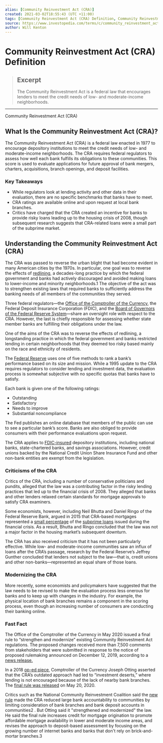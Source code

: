 ```yaml
---
alias: [Community Reinvestment Act (CRA)]
created: 2021-03-02T18:55:43 (UTC +11:00)
tags: [Community Reinvestment Act (CRA) Definition, Community Reinvestment Act (CRA)]
source: https://www.investopedia.com/terms/c/community_reinvestment_act.asp
author: Will Kenton
---
```


# Community Reinvestment Act (CRA) Definition

> ## Excerpt
> The Community Reinvestment Act is a federal law that encourages lenders to meet the credit needs of low- and moderate-income neighborhoods.

---

Community Reinvestment Act (CRA)
## What Is the Community Reinvestment Act (CRA)?

The Community Reinvestment Act (CRA) is a federal law enacted in 1977 to encourage depository institutions to meet the credit needs of low- and moderate-income neighborhoods. The CRA requires federal regulators to assess how well each bank fulfills its obligations to these communities. This score is used to evaluate applications for future approval of bank mergers, charters, acquisitions, branch openings, and deposit facilities.

### Key Takeaways

-   While regulators look at lending activity and other data in their evaluation, there are no specific benchmarks that banks have to meet.
-   CRA ratings are available online and upon request at local bank branches.
-   Critics have charged that the CRA created an incentive for banks to provide risky loans leading up to the housing crisis of 2008, though subsequent research suggests that CRA-related loans were a small part of the subprime market.

## Understanding the Community Reinvestment Act (CRA)

The CRA was passed to reverse the urban blight that had become evident in many American cities by the 1970s. In particular, one goal was to reverse the effects of [redlining](https://www.investopedia.com/terms/r/redlining.asp), a decades-long practice by which the federal government and banks had actively discouraged and avoided making loans to lower-income and minority neighborhoods.1 The objective of the act was to strengthen existing laws that required banks to sufficiently address the banking needs of all members of the communities they served.

Three federal regulators—the [Office of the Comptroller of the Currency](https://www.investopedia.com/terms/o/office-comptroller-currency-occ.asp), the Federal Deposit Insurance Corporation (FDIC), and the [Board of Governors of the Federal Reserve System](https://www.investopedia.com/terms/f/frb.asp)—share an oversight role with respect to the CRA. However, the last is chiefly responsible for assessing whether state member banks are fulfilling their obligations under the law.

One of the aims of the CRA was to reverse the effects of redlining, a longstanding practice in which the federal government and banks restricted lending in certain neighborhoods that they deemed too risky based mainly on the race and ethnicity of residents.

The [Federal Reserve](https://www.investopedia.com/terms/f/federalreservebank.asp) uses one of five methods to rank a bank’s performance based on its size and mission. While a 1995 update to the CRA requires regulators to consider lending and investment data, the evaluation process is somewhat subjective with no specific quotas that banks have to satisfy.

Each bank is given one of the following ratings:

-   Outstanding
-   Satisfactory
-   Needs to improve
-   Substantial noncompliance

The Fed publishes an online database that members of the public can use to see a particular bank’s score. Banks are also obliged to provide consumers with their performance evaluations upon request.

The CRA applies to [FDIC-insured](https://www.investopedia.com/terms/f/fdic.asp) depository institutions, including national banks, state-chartered banks, and savings associations. However, credit unions backed by the National Credit Union Share Insurance Fund and other non-bank entities are exempt from the legislation.

### Criticisms of the CRA

Critics of the CRA, including a number of conservative politicians and pundits, alleged that the law was a contributing factor in the risky lending practices that led up to the financial crisis of 2008. They alleged that banks and other lenders relaxed certain standards for mortgage approvals to satisfy CRA examiners.

Some economists, however, including Neil Bhutta and Daniel Ringo of the Federal Reserve Bank, argued in 2015 that CRA-based mortgages represented a [small percentage](https://www.federalreserve.gov/econresdata/notes/feds-notes/2015/assessing-the-community-reinvestment-acts-role-in-the-financial-crisis-20150526.html) of the [subprime loans](https://www.investopedia.com/terms/s/subprime_mortgage.asp) issued during the financial crisis. As a result, Bhutta and Ringo concluded that the law was not a major factor in the housing market’s subsequent downturn.

The CRA has also received criticism that it has not been particularly effective. While low- and moderate-income communities saw an influx of loans after the CRA’s passage, research by the Federal Reserve’s Jeffrey Gunther concluded that lenders not subject to the law—that is, credit unions and other non-banks—represented an equal share of those loans.

### Modernizing the CRA

More recently, some economists and policymakers have suggested that the law needs to be revised to make the evaluation process less onerous for banks and to keep up with changes in the industry. For example, the physical location of bank branches remains a component in the scoring process, even though an increasing number of consumers are conducting their banking online.

### Fast Fact

The Office of the Comptroller of the Currency in May 2020 issued a final rule to “strengthen and modernize” existing Community Reinvestment Act regulations. The proposed changes received more than 7,500 comments from stakeholders that were submitted in response to the notice of proposed rulemaking announced on December 12, 2019, according to a [news release.](https://www.occ.gov/news-issuances/news-releases/2020/nr-occ-2020-63.html)

In a 2018 [op-ed piece](https://www.americanbanker.com/opinion/we-have-a-once-in-a-generation-chance-to-revamp-cra-lets-use-it), Comptroller of the Currency Joseph Otting asserted that the CRA’s outdated approach had led to “investment deserts,” where lending is not encouraged because of the lack of nearby bank branches. The [final rule was released](https://www.occ.treas.gov/news-issuances/news-releases/2020/nr-occ-2020-63.html) on May 20, 2020.

Critics such as the National Community Reinvestment Coalition said the [new rule](https://www.jdsupra.com/legalnews/the-occ-s-final-cra-rule-what-changed-62599/) made the CRA reduced large bank accountability to communities by limiting consideration of bank branches and bank deposit accounts in communities2 . But Otting said it "strengthened and modernized" the law. He said the final rule increases credit for mortgage origination to promote affordable mortgage availability in lower and moderate income areas, and revises the approach to deposit-based assessment by focusing on the growing number of internet banks and banks that don't rely on brick-and-mortar branches.3
